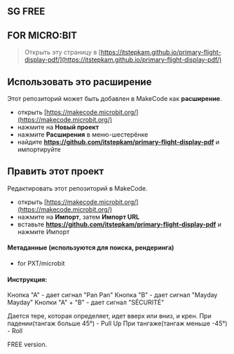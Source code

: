 ## SG FREE
## FOR MICRO:BIT
> Открыть эту страницу в [https://itstepkam.github.io/primary-flight-display-pdf/](https://itstepkam.github.io/primary-flight-display-pdf/)

## Использовать это расширение

Этот репозиторий может быть добавлен в MakeCode как **расширение**.

* открыть [https://makecode.microbit.org/](https://makecode.microbit.org/)
* нажмите на **Новый проект**
* нажмите **Расширения** в меню-шестерёнке
* найдите **https://github.com/itstepkam/primary-flight-display-pdf** и импортируйте

## Править этот проект

Редактировать этот репозиторий в MakeCode.

* открыть [https://makecode.microbit.org/](https://makecode.microbit.org/)
* нажмите на **Импорт**, затем **Импорт URL**
* вставьте **https://github.com/itstepkam/primary-flight-display-pdf** и нажмите Импорт

#### Метаданные (используются для поиска, рендеринга)

* for PXT/microbit
<script src="https://makecode.com/gh-pages-embed.js"></script><script>makeCodeRender("{{ site.makecode.home_url }}", "{{ site.github.owner_name }}/{{ site.github.repository_name }}");</script>

#### Инструкция:
Кнопка "А" - дает сигнал "Pan Pan"
Кнопка "B" - дает сигнал "Mayday Mayday"
Кнопки "А" + "В" - дает сигнал "SÉCURITÉ"

Дается тере, которая определяет, идет вверх или вниз, и крен. 
При падении(тангаж больше  45°) - Pull Up 
При тангаже(тангаж меньше -45°) - Roll

FREE version.
